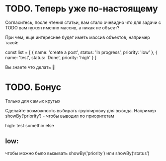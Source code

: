 # TODO. Теперь уже по-настоящему

Согласитесь, после чтения статьи, вам стало очевидно что для задачи с TODO вам нужен именно массив, а никак не объект?

При чем, еще интереснее будет иметь массив объектов, например такой:

const list = [ { name: 'create a post', status: 'In progress', priority: 'low'  }, { name: 'test', status: 'Done', priority: 'high'  } ] 

Вы знаете что делать 🙂  

# TODO. Бонус

Только для самых крутых

Сделайте возможность выбирать группировку для вывода. Например
showBy(‘priority’) - чтобы выводил по приоритетам

high:
test
somethin else

low:
-

чтобы можно было вызывать showBy(‘priority’) или showBy(‘status’)
